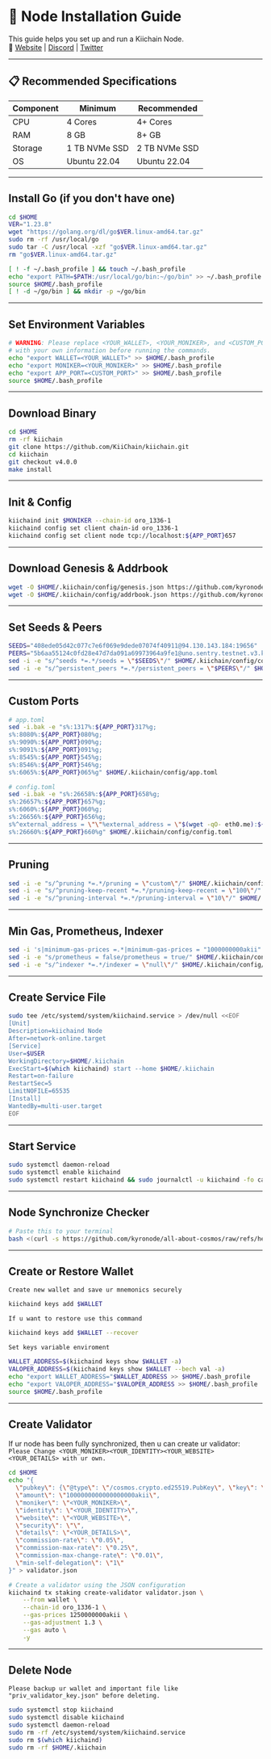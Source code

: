 # 🚀 Node Installation Guide

This guide helps you set up and run a Kiichain Node.  
🔗 [Website](https://www.kiiglobal.io/) | [Discord](https://discord.gg/4wNJRqR9) | [Twitter](https://x.com/KiiChainio)

---

## 📋 Recommended Specifications

| Component | Minimum | Recommended |
|-----------|----------|-------------|
| CPU       | 4 Cores  | 4+ Cores    |
| RAM       | 8 GB     | 8+ GB       |
| Storage   | 1 TB NVMe SSD | 2 TB NVMe SSD |
| OS        | Ubuntu 22.04 | Ubuntu 22.04 |

---

## Install Go (if you don't have one)
```bash
cd $HOME
VER="1.23.8"
wget "https://golang.org/dl/go$VER.linux-amd64.tar.gz"
sudo rm -rf /usr/local/go
sudo tar -C /usr/local -xzf "go$VER.linux-amd64.tar.gz"
rm "go$VER.linux-amd64.tar.gz"

[ ! -f ~/.bash_profile ] && touch ~/.bash_profile
echo "export PATH=$PATH:/usr/local/go/bin:~/go/bin" >> ~/.bash_profile
source $HOME/.bash_profile
[ ! -d ~/go/bin ] && mkdir -p ~/go/bin
```

---

## Set Environment Variables
```bash
# WARNING: Please replace <YOUR_WALLET>, <YOUR_MONIKER>, and <CUSTOM_PORT>
# with your own information before running the commands.
echo "export WALLET=<YOUR_WALLET>" >> $HOME/.bash_profile
echo "export MONIKER=<YOUR_MONIKER>" >> $HOME/.bash_profile
echo "export APP_PORT=<CUSTOM_PORT>" >> $HOME/.bash_profile
source $HOME/.bash_profile
```

---

## Download Binary
```bash
cd $HOME
rm -rf kiichain
git clone https://github.com/KiiChain/kiichain.git
cd kiichain
git checkout v4.0.0
make install
```

---

## Init & Config
```bash
kiichaind init $MONIKER --chain-id oro_1336-1
kiichaind config set client chain-id oro_1336-1
kiichaind config set client node tcp://localhost:${APP_PORT}657
```

---

## Download Genesis & Addrbook
```bash
wget -O $HOME/.kiichain/config/genesis.json https://github.com/kyronode/all-about-cosmos/raw/refs/heads/main/Testnet/Kiichain/genesis.json
wget -O $HOME/.kiichain/config/addrbook.json https://github.com/kyronode/all-about-cosmos/raw/refs/heads/main/Testnet/Kiichain/addrbook.json
```

---

## Set Seeds & Peers
```bash
SEEDS="408ede05d42c077c7e6f069e9dede07074f40911@94.130.143.184:19656"
PEERS="5b6aa55124c0fd28e47d7da091a69973964a9fe1@uno.sentry.testnet.v3.kiivalidator.com:26656,5e6b283c8879e8d1b0866bda20949f9886aff967@dos.sentry.testnet.v3.kiivalidator.com:26656,37efd4fe6fe3d7a02f5fd3be50d87c40c22c538e@3.21.163.223:26656,5586eeacaf24dc9e1ac7114712c59b9a4008cb17@157.180.3.36:26656,b44c9a8f83e6e54398ebe0071291f4910e2ac06d@195.26.251.0:19656,0ed98f1fbd521061dd2aebf5006e0210a3fdc514@38.242.201.82:26656,49f6ec41d2f9fb80bef1fc94f68401327b18bc5b@144.217.68.182:29956,4acc0d6cd7d986ddcc285ca84f0751e72a3551e1@62.169.25.150:26656,060580ec077b57ff689b7f7ff99cb11a2b7bebaf@167.86.119.59:26656,0d2f5687a9aad73e8452053509e95f15f8e7cb2d@152.53.244.37:17656,5d56f35169f9b18feccc02065c5ab3fd00aadd89@88.99.137.138:31656,ddff96cc52a1977bac5cfa9ecaa24b4f7f4a91b0@156.67.29.226:26656,4fa1d8a96e7b1daa508e4e54aceaef6a5fbae2b5@144.91.105.79:26656,b0f5496acf5274e15f0c1480a3a5b42e24f26931@46.232.249.218:26656,75077b7012727fd0d9a46f384d4d2b8905b40a9e@152.53.228.204:26656,5faaa7bafc2c75ad7fc15734d28e172e983e324c@157.180.52.245:15656,8196802a14a6c79e0689e39bec66f3f7e5779c6c@172.81.133.221:26656,df675aa09d8993a7a24c33d6937efa4c77b8569c@23.129.20.122:31556,98695c993641bc3193661cae67597d35caf60194@152.53.84.190:26656,89137ae052578557a6062557cc8c6cce6b08ab13@65.108.198.145:62656,408ede05d42c077c7e6f069e9dede07074f40911@94.130.143.184:19656,dfd5615a230f2876836757a7168a950d7dfc7a8e@149.50.116.116:29656,169a84de3aa039c6258643fc11a973e261e87d2a@135.125.97.162:31556,6c7fb62f1583ae3b9f87409455dc0bbf73f151e5@138.199.223.113:26656,74a8afe2428f3488b96a52ea0d5859bf608ea18a@135.181.178.120:31656,7699784d63c212b22cb552cd244f50df22fbcf42@5.75.167.51:26656,3e0cd23706b949076d7b3c629cc49e4ef1a32d44@23.129.20.121:31556"
sed -i -e "s/^seeds *=.*/seeds = \"$SEEDS\"/" $HOME/.kiichain/config/config.toml
sed -i -e "s/^persistent_peers *=.*/persistent_peers = \"$PEERS\"/" $HOME/.kiichain/config/config.toml
```

---

## Custom Ports
```bash
# app.toml
sed -i.bak -e "s%:1317%:${APP_PORT}317%g;
s%:8080%:${APP_PORT}080%g;
s%:9090%:${APP_PORT}090%g;
s%:9091%:${APP_PORT}091%g;
s%:8545%:${APP_PORT}545%g;
s%:8546%:${APP_PORT}546%g;
s%:6065%:${APP_PORT}065%g" $HOME/.kiichain/config/app.toml

# config.toml
sed -i.bak -e "s%:26658%:${APP_PORT}658%g;
s%:26657%:${APP_PORT}657%g;
s%:6060%:${APP_PORT}060%g;
s%:26656%:${APP_PORT}656%g;
s%^external_address = \"\"%external_address = \"$(wget -qO- eth0.me):${APP_PORT}656\"%;
s%:26660%:${APP_PORT}660%g" $HOME/.kiichain/config/config.toml
```

---

## Pruning
```bash
sed -i -e "s/^pruning *=.*/pruning = \"custom\"/" $HOME/.kiichain/config/app.toml 
sed -i -e "s/^pruning-keep-recent *=.*/pruning-keep-recent = \"100\"/" $HOME/.kiichain/config/app.toml
sed -i -e "s/^pruning-interval *=.*/pruning-interval = \"10\"/" $HOME/.kiichain/config/app.toml
```

---

## Min Gas, Prometheus, Indexer
```bash
sed -i 's|minimum-gas-prices =.*|minimum-gas-prices = "1000000000akii"|g' $HOME/.kiichain/config/app.toml
sed -i -e "s/prometheus = false/prometheus = true/" $HOME/.kiichain/config/config.toml
sed -i -e "s/^indexer *=.*/indexer = \"null\"/" $HOME/.kiichain/config/config.toml
```

---

## Create Service File
```bash
sudo tee /etc/systemd/system/kiichaind.service > /dev/null <<EOF
[Unit]
Description=kiichaind Node
After=network-online.target
[Service]
User=$USER
WorkingDirectory=$HOME/.kiichain
ExecStart=$(which kiichaind) start --home $HOME/.kiichain
Restart=on-failure
RestartSec=5
LimitNOFILE=65535
[Install]
WantedBy=multi-user.target
EOF
```

---

## Start Service
```bash
sudo systemctl daemon-reload
sudo systemctl enable kiichaind
sudo systemctl restart kiichaind && sudo journalctl -u kiichaind -fo cat
```

---

## Node Synchronize Checker
```bash
# Paste this to your terminal
bash <(curl -s https://github.com/kyronode/all-about-cosmos/raw/refs/heads/main/Testnet/Kiichain/kiichain-sync.sh)
```

---

## Create or Restore Wallet
`Create new wallet and save ur mnemonics securely`
```bash
kiichaind keys add $WALLET
```
`If u want to restore use this command`
```bash
kiichaind keys add $WALLET --recover
```
`Set keys variable enviroment`
```bash
WALLET_ADDRESS=$(kiichaind keys show $WALLET -a)
VALOPER_ADDRESS=$(kiichaind keys show $WALLET --bech val -a)
echo "export WALLET_ADDRESS="$WALLET_ADDRESS >> $HOME/.bash_profile
echo "export VALOPER_ADDRESS="$VALOPER_ADDRESS >> $HOME/.bash_profile
source $HOME/.bash_profile
```

---

## Create Validator
If ur node has been fully synchronized, then u can create ur validator:
`Please Change <YOUR_MONIKER><YOUR_IDENTITY><YOUR_WEBSITE><YOUR_DETAILS> with ur own.`
```bash
cd $HOME
echo "{
  \"pubkey\": {\"@type\": \"/cosmos.crypto.ed25519.PubKey\", \"key\": \"$(kiichaind tendermint show-validator | grep -Po '\"key\":\s*\"\K[^\"]*')\"},
  \"amount\": \"1000000000000000000akii\",
  \"moniker\": \"<YOUR_MONIKER>\",
  \"identity\": \"<YOUR_IDENTITY>\",
  \"website\": \"<YOUR_WEBSITE>\",
  \"security\": \"\",
  \"details\": \"<YOUR_DETAILS>\",
  \"commission-rate\": \"0.05\",
  \"commission-max-rate\": \"0.25\",
  \"commission-max-change-rate\": \"0.01\",
  \"min-self-delegation\": \"1\"
}" > validator.json

# Create a validator using the JSON configuration
kiichaind tx staking create-validator validator.json \
    --from wallet \
    --chain-id oro_1336-1 \
    --gas-prices 1250000000akii \
    --gas-adjustment 1.3 \
    --gas auto \
    -y
```

---

## Delete Node
`Please backup ur wallet and important file like "priv_validator_key.json" before deleting.` 
```bash
sudo systemctl stop kiichaind
sudo systemctl disable kiichaind
sudo systemctl daemon-reload
sudo rm -rf /etc/systemd/system/kiichaind.service
sudo rm $(which kiichaind)
sudo rm -rf $HOME/.kiichain
```